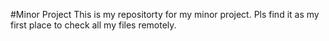 #Minor Project
This is my repositorty for my minor project. Pls find it as my first place to check all my files remotely. 
